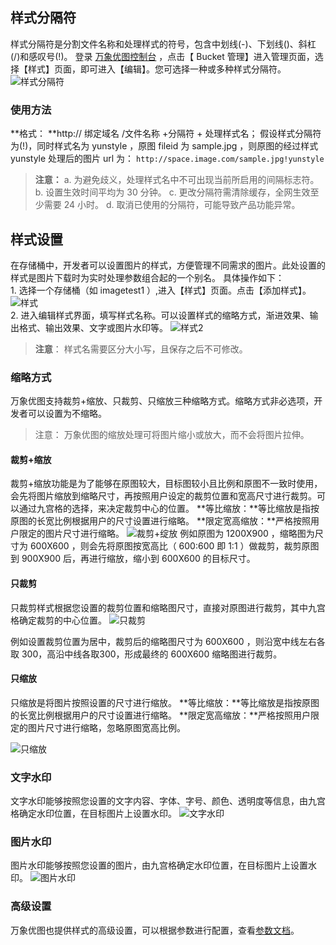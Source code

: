 ## 样式分隔符
样式分隔符是分割文件名称和处理样式的符号，包含中划线(-)、下划线()、斜杠(/)和感叹号(!)。
登录 [万象优图控制台](http://console.tce.fsphere.cn/ci) ，点击【 Bucket 管理】进入管理页面，选择【样式】页面，即可进入【编辑】。您可选择一种或多种样式分隔符。
![样式分隔符](http://imgcache.tce.fsphere.cn/static/mc.qcloudimg.com/static/img/a2e77d8cc02bb25abdd79c0c95139e29/image.png)
### 使用方法
**格式： **http:// 绑定域名 /文件名称 +分隔符 + 处理样式名；
 假设样式分隔符为(!)，同时样式名为 yunstyle ，原图 fileid 为 sample.jpg ，则原图的经过样式 yunstyle 处理后的图片 url 为：
`http://space.image.com/sample.jpg!yunstyle`
> **注意：**
a. 为避免歧义，处理样式名中不可出现当前所启用的间隔标志符。
b. 设置生效时间平均为 30 分钟。
c. 更改分隔符需清除缓存，全网生效至少需要 24 小时。
d. 取消已使用的分隔符，可能导致产品功能异常。

## 样式设置
在存储桶中，开发者可以设置图片的样式，方便管理不同需求的图片。此处设置的样式是图片下载时为实时处理参数组合起的一个别名。
具体操作如下：</br>1. 选择一个存储桶（如 imagetest1 ）,进入【样式】页面。点击【添加样式】。
![样式](http://imgcache.tce.fsphere.cn/static/mc.qcloudimg.com/static/img/2c7294a96a42cedfa59d381a2bbbbd56/image.png)</br>2. 进入编辑样式界面，填写样式名称。可以设置样式的缩略方式，渐进效果、输出格式、输出效果、文字或图片水印等。
![样式2](http://imgcache.tce.fsphere.cn/static/mc.qcloudimg.com/static/img/7f9ff0b97e32ae0c62fe00a066b7b8ad/image.png)
> **注意**：
> 样式名需要区分大小写，且保存之后不可修改。

### 缩略方式
万象优图支持裁剪+缩放、只裁剪、只缩放三种缩略方式。缩略方式非必选项，开发者可以设置为不缩略。
> 注意：
> 万象优图的缩放处理可将图片缩小或放大，而不会将图片拉伸。

#### 裁剪+缩放
裁剪+缩放功能是为了能够在原图较大，目标图较小且比例和原图不一致时使用，会先将图片缩放到缩略尺寸，再按照用户设定的裁剪位置和宽高尺寸进行裁剪。可以通过九宫格的选择，来决定裁剪中心的位置。
**等比缩放：**等比缩放是指按原图的长宽比例根据用户的尺寸设置进行缩略。
**限定宽高缩放：**严格按照用户限定的图片尺寸进行缩略。
![裁剪+绽放](http://imgcache.tce.fsphere.cn/static/mc.qcloudimg.com/static/img/21db4ddf530b4208e0e27cd59542eb60/image.png)
例如原图为 1200X900 ，缩略图为尺寸为 600X600 ，则会先将原图按宽高比（ 600:600 即 1:1 ）做裁剪，裁剪原图到 900X900 后，再进行缩放，缩小到 600X600 的目标尺寸。
#### 只裁剪
只裁剪样式根据您设置的裁剪位置和缩略图尺寸，直接对原图进行裁剪，其中九宫格确定裁剪的中心位置。
![只裁剪](http://imgcache.tce.fsphere.cn/static/mc.qcloudimg.com/static/img/4cbcb00783a18f9af81fb7de51ec3535/image.png)

例如设置裁剪位置为居中，裁剪后的缩略图尺寸为 600X600  ，则沿宽中线左右各取 300，高沿中线各取300，形成最终的 600X600 缩略图进行裁剪。

#### 只缩放
只缩放是将图片按照设置的尺寸进行缩放。
**等比缩放：**等比缩放是指按原图的长宽比例根据用户的尺寸设置进行缩略。
**限定宽高缩放：**严格按照用户限定的图片尺寸进行缩略，忽略原图宽高比例。

![只缩放](http://imgcache.tce.fsphere.cn/static/mc.qcloudimg.com/static/img/f5587dbc9f134685b6eaad8c1e816a4e/image.png)

### 文字水印

文字水印能够按照您设置的文字内容、字体、字号、颜色、透明度等信息，由九宫格确定水印位置，在目标图片上设置水印。
![文字水印](http://imgcache.tce.fsphere.cn/static/mc.qcloudimg.com/static/img/cc49b28240074876f5c297a4d60b53bb/image.png)

### 图片水印

图片水印能够按照您设置的图片，由九宫格确定水印位置，在目标图片上设置水印。
![图片水印](http://imgcache.tce.fsphere.cn/static/mc.qcloudimg.com/static/img/8922a70b10fc2b8580bf8ca297eac44b/image.png)

### 高级设置
万象优图也提供样式的高级设置，可以根据参数进行配置，查看[参数文档](/document/product/460/6925)。
